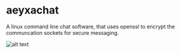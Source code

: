 # aeyxachat

A linux command line chat software, that uses openssl to encrypt the communcation sockets for secure messaging.

![alt text](http://imgur.com/uenr0a4 "What you can expect to see.")
